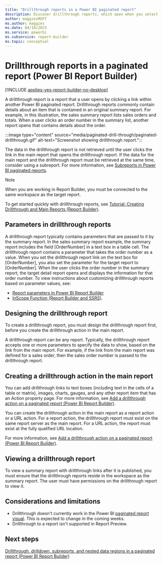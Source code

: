 ```yaml
---
title: "Drillthrough reports in a Power BI paginated report"
description: Discover drillthrough reports, which open when you select a link in a Power BI paginated report to get details about an item in an original summary report in Power BI Report Builder.
author: maggiesMSFT
ms.author: maggies
ms.date: 04/10/2023
ms.service: powerbi
ms.subservice: report-builder
ms.topic: conceptual
---
```

# Drillthrough reports in a paginated report (Power BI Report Builder)

[!INCLUDE [applies-yes-report-builder-no-desktop](../../includes/applies-yes-report-builder-no-desktop.md)]

A drillthrough report is a report that a user opens by clicking a link within another Power BI paginated report. Drillthrough reports commonly contain details about an item that is contained in an original summary report. For example, in this illustration, the sales summary report lists sales orders and totals. When a user clicks an order number in the summary list, another report opens that contains details about the order.  

:::image type="content" source="media/paginated-drill-through/paginated-drillthrough.gif" alt-text="Screenshot showing drillthrough report.":::
  
 The data in the drillthrough report is not retrieved until the user clicks the link in the main report that opens the drillthrough report. If the data for the main report and the drillthrough report must be retrieved at the same time, consider using a subreport. For more information, see [Subreports in Power BI paginated reports](../subreports.md).
  
> [!NOTE]  
> When you are working in Report Builder, you must be connected to the same workspace as the target report.  
  
 To get started quickly with drillthrough reports, see [Tutorial: Creating Drillthrough and Main Reports &#40;Report Builder&#41;](/sql/reporting-services/tutorial-creating-drillthrough-and-main-reports-report-builder). 

## Parameters in drillthrough reports

 A drillthrough report typically contains parameters that are passed to it by the summary report. In the sales summary report example, the summary report includes the field [OrderNumber] in a text box in a table cell. The drillthrough report contains a parameter that takes the order number as a value. When you set the drillthrough report link on the text box for [OrderNumber], you also set the parameter for the target report to [OrderNumber]. When the user clicks the order number in the summary report, the target detail report opens and displays the information for that order number. To view instructions about customizing drillthrough reports based on parameter values, see:

- [Report parameters in Power BI Report Builder](../parameters/report-builder-parameters.md)
- [InScope Function &#40;Report Builder and SSRS&#41;](/sql/reporting-services/report-design/report-builder-functions-inscope-function).  
  
## Designing the drillthrough report

 To create a drillthrough report, you must design the drillthrough report first, before you create the drillthrough action in the main report.  
  
 A drillthrough report can be any report. Typically, the drillthrough report accepts one or more parameters to specify the data to show, based on the link from the main report. For example, if the link from the main report was defined for a sales order, then the sales order number is passed to the drillthrough report.  
  
## Creating a drillthrough action in the main report

 You can add drillthrough links to text boxes (including text in the cells of a table or matrix), images, charts, gauges, and any other report item that has an Action property page. For more information, see [Add a drillthrough action on a paginated report (Power BI Report Builder)](add-drillthrough-action-report-report-builder.md).
  
 You can create the drillthrough action in the main report as a report action or a URL action. For a report action, the drillthrough report must exist on the same report server as the main report. For a URL action, the report must exist at the fully qualified URL location.
  
 For more information, see [Add a drillthrough action on a paginated report (Power BI Report Builder)](add-drillthrough-action-report-report-builder.md).

## Viewing a drillthrough report

 To view a summary report with drillthrough links after it is published, you must ensure that the drillthrough reports reside in the workspace as the summary report. The user must have permissions on the drillthrough report to view it.  

## Considerations and limitations

- Drillthrough doesn't currently work in the Power BI [paginated report visual](../../visuals/paginated-report-visual.md). This is expected to change in the coming weeks.
- Drillthrough to a report isn't supported in Report Preview.
  
## Next steps

[Drillthrough, drilldown, subreports, and nested data regions in a paginated report (Power BI Report Builder)](drillthrough-drilldown-subreports-nested-data-regions.md)  
  
  
